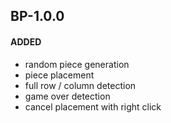 ## BP-1.0.0
#### ADDED
- random piece generation
- piece placement
- full row / column detection
- game over detection 
- cancel placement with right click
